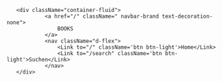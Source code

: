        <div className="container-fluid">
                <a href="/" className=" navbar-brand text-decoration-none">
                    BOOKS
                </a>
                <nav className="d-flex">
                    <Link to="/" className='btn btn-light'>Home</Link>
                    <Link to="/search" className='btn btn-light'>Suchen</Link>
                </nav>
       </div> 